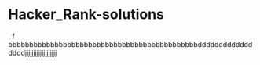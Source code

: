 # Hacker_Rank-solutions

,
f
bbbbbbbbbbbbbbbbbbbbbbbbbbbbbbbbbbbbbbbbbbbbbdddddddddddddddddjjjjjjjjjjjjjjjjjjj
